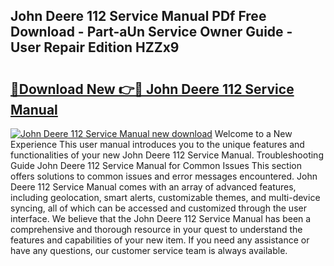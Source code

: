 ## John Deere 112 Service Manual PDf Free Download - Part-aUn Service Owner Guide - User Repair Edition HZZx9

# <h2><a href="http://bc38955.oget.top/?id=John+Deere+112+Service+Manual">🔗Download New 👉🔴 John Deere 112 Service Manual</a></h2>

[![John Deere 112 Service Manual new download](https://i.imgur.com/5g1atiW.png)](http://bc38955.oget.top/?id=John+Deere+112+Service+Manual)
Welcome to a New Experience This user manual introduces you to the unique features and functionalities of your new John Deere 112 Service Manual. Troubleshooting Guide John Deere 112 Service Manual for Common Issues This section offers solutions to common issues and error messages encountered. John Deere 112 Service Manual comes with an array of advanced features, including geolocation, smart alerts, customizable themes, and multi-device syncing, all of which can be accessed and customized through the user interface. We believe that the John Deere 112 Service Manual has been a comprehensive and thorough resource in your quest to understand the features and capabilities of your new item. If you need any assistance or have any questions, our customer service team is always available.
